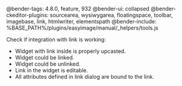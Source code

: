 @bender-tags: 4.8.0, feature, 932
@bender-ui: collapsed
@bender-ckeditor-plugins: sourcearea, wysiwygarea, floatingspace, toolbar, imagebase, link, htmlwriter, elementspath
@bender-include: %BASE_PATH%/plugins/easyimage/manual/_helpers/tools.js

Check if integration with link is working:

* Widget with link inside is properly upcasted.
* Widget could be linked.
* Widget could be unlinked.
* Link in the widget is editable.
* All attributes defined in link dialog are bound to the link.
